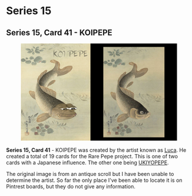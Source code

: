 # Series 15

## Series 15, Card 41 - KOIPEPE

<figure><img src="../../../.gitbook/assets/S15 C41 - KOIPEPE card and source.jpg" alt=""><figcaption></figcaption></figure>

**Series 15, Card 41** - KOIPEPE was created by the artist known as [Luca](https://pepe.wtf/artists/Luca). He created a total of 19 cards for the Rare Pepe project. This is one of two cards with a Japanese influence. The other one being [UKIYOPEPE](https://pepe.wtf/asset/UKIYOEPEPE).

The original image is from an antique scroll but I have been unable to determine the artist. So far the only place I've been able to locate it is on Pintrest boards, but they do not give any information.
